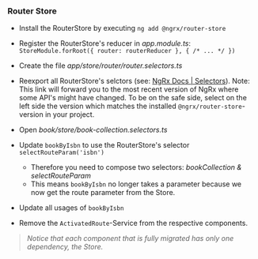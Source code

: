 ### Router Store

- Install the RouterStore by executing `ng add @ngrx/router-store`
- Register the RouterStore's reducer in _app.module.ts_: `StoreModule.forRoot({ router: routerReducer }, { /* ... */ })`
- Create the file _app/store/router/router.selectors.ts_
- Reexport all RouterStore's selctors (see: [NgRx Docs | Selectors](https://ngrx.io/guide/router-store/selectors)). Note: This link will forward you to the most recent version of NgRx where some API's might have changed. To be on the safe side, select on the left side the version which matches the installed `@ngrx/router-store`-version in your project.

- Open _book/store/book-collection.selectors.ts_
- Update `bookByIsbn` to use the RouterStore's selector `selectRouteParam('isbn')`
    - Therefore you need to compose two selectors: _bookCollection & selectRouteParam_
    - This means `bookByIsbn` no longer takes a parameter because we now get the route parameter from the Store.
- Update all usages of `bookByIsbn`
- Remove the `ActivatedRoute`-Service from the respective components.

> _Notice that each component that is fully migrated has only one dependency, the Store._

